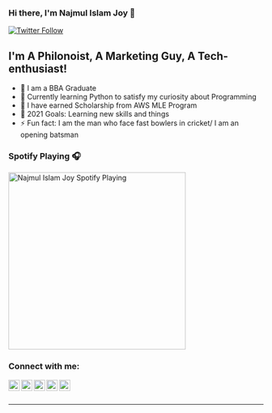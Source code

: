 ### Hi there, I'm Najmul Islam Joy 👋

[![Twitter Follow](https://img.shields.io/twitter/follow/NajmulJoy?color=1DA1F2&logo=twitter&style=for-the-badge)](https://twitter.com/intent/follow?original_referer=https%3A%2F%2Fgithub.com%2FcodeSTACKr&screen_name=codeSTACKr)

## I'm A Philonoist, A Marketing Guy, A Tech-enthusiast!

- 🔭 I am a BBA Graduate
- 👯 Currently learning Python to satisfy my curiosity about Programming
- 🌱 I have earned Scholarship from AWS MLE Program
- 🥅 2021 Goals: Learning new skills and things 
- ⚡ Fun fact: I am the man who face fast bowlers in cricket/ I am an opening batsman

### Spotify Playing 🎧

[<img src="https://now-playing-codestackr.vercel.app/api/spotify-playing" alt="Najmul Islam Joy Spotify Playing" width="350" />](https://open.spotify.com/playlist/5DLCHz4vjfZPWCmFpFVRWI?si=qhzvR93CTBiFfz5bk54Wkg&utm_source=copy-link&dl_branch=1)


### Connect with me:

[<img align="left" alt="Najmul Joy | Facebook" width="22px" src="https://cdn.jsdelivr.net/npm/simple-icons@v3/icons/facebook.svg" />][facebook]
[<img align="left" alt="Najmul Islam | YouTube" width="22px" src="https://cdn.jsdelivr.net/npm/simple-icons@v3/icons/youtube.svg" />][youtube]
[<img align="left" alt="Najmul Joy | Twitter" width="22px" src="https://cdn.jsdelivr.net/npm/simple-icons@v3/icons/twitter.svg" />][twitter]
[<img align="left" alt="Najmul Islam | LinkedIn" width="22px" src="https://cdn.jsdelivr.net/npm/simple-icons@v3/icons/linkedin.svg" />][linkedin]
[<img align="left" alt="Najmul Joy | Instagram" width="22px" src="https://cdn.jsdelivr.net/npm/simple-icons@v3/icons/instagram.svg" />][instagram]


<br />
<br />

---


</details>

[website]: https://codeSTACKr.com
[twitter]: https://twitter.com/najmuljoy
[youtube]: https://youtube.com/UCH6spTuW5HicL-gqzTZ84wA
[instagram]: https://instagram.com/najmul_joy_
[linkedin]: https://linkedin.com/in/najmuljoy
[facebook]: https://www.facebook.com/najmul.joyy23
